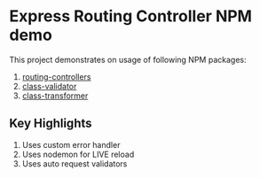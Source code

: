 # Express Routing Controller NPM demo

This project demonstrates on usage of following NPM packages:

1. [routing-controllers](https://www.npmjs.com/package/routing-controllers)
2. [class-validator](https://github.com/typestack/class-validator)
3. [class-transformer](https://github.com/typestack/class-transformer)

## Key Highlights

1. Uses custom error handler
2. Uses nodemon for LIVE reload
3. Uses auto request validators
